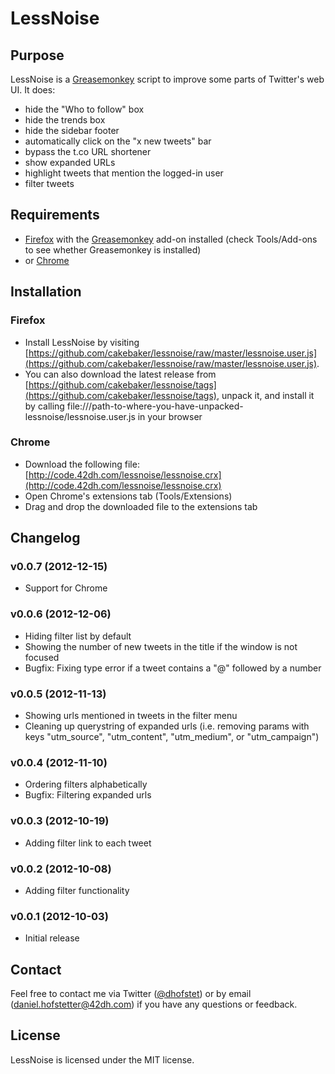 # LessNoise

## Purpose

LessNoise is a [Greasemonkey](http://www.greasespot.net/) script to improve some parts of Twitter's web UI. It does:

* hide the "Who to follow" box
* hide the trends box
* hide the sidebar footer
* automatically click on the "x new tweets" bar
* bypass the t.co URL shortener
* show expanded URLs
* highlight tweets that mention the logged-in user
* filter tweets

## Requirements

* [Firefox](http://www.mozilla.org/en-US/firefox/new/) with the [Greasemonkey](http://www.greasespot.net/) add-on installed (check Tools/Add-ons to see whether Greasemonkey is installed)
* or [Chrome](http://www.chromium.org/)

## Installation

### Firefox

* Install LessNoise by visiting [https://github.com/cakebaker/lessnoise/raw/master/lessnoise.user.js](https://github.com/cakebaker/lessnoise/raw/master/lessnoise.user.js).
* You can also download the latest release from [https://github.com/cakebaker/lessnoise/tags](https://github.com/cakebaker/lessnoise/tags), unpack it, and install it by calling file:///path-to-where-you-have-unpacked-lessnoise/lessnoise.user.js in your browser

### Chrome

* Download the following file: [http://code.42dh.com/lessnoise/lessnoise.crx](http://code.42dh.com/lessnoise/lessnoise.crx)
* Open Chrome's extensions tab (Tools/Extensions)
* Drag and drop the downloaded file to the extensions tab

## Changelog

### v0.0.7 (2012-12-15)

* Support for Chrome

### v0.0.6 (2012-12-06)

* Hiding filter list by default
* Showing the number of new tweets in the title if the window is not focused
* Bugfix: Fixing type error if a tweet contains a "@" followed by a number

### v0.0.5 (2012-11-13)

* Showing urls mentioned in tweets in the filter menu
* Cleaning up querystring of expanded urls (i.e. removing params with keys "utm_source", "utm_content", "utm_medium", or "utm_campaign")

### v0.0.4 (2012-11-10)

* Ordering filters alphabetically
* Bugfix: Filtering expanded urls

### v0.0.3 (2012-10-19)

* Adding filter link to each tweet

### v0.0.2 (2012-10-08)

* Adding filter functionality

### v0.0.1 (2012-10-03)

* Initial release

## Contact

Feel free to contact me via Twitter ([@dhofstet](https://twitter.com/dhofstet)) or by email (daniel.hofstetter@42dh.com) if you have any questions or feedback.

## License

LessNoise is licensed under the MIT license.
